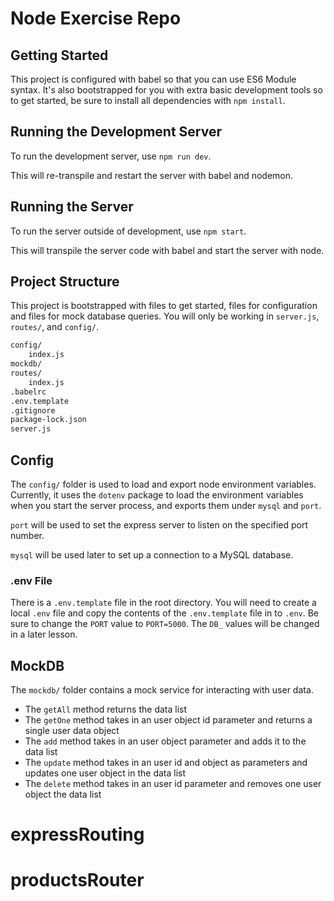 # Node Exercise Repo

## Getting Started

This project is configured with babel so that you can use ES6 Module syntax. It's also bootstrapped for you with extra basic development tools so to get started, be sure to install all dependencies with `npm install`.

## Running the Development Server

To run the development server, use `npm run dev`.

This will re-transpile and restart the server with babel and nodemon.

## Running the Server

To run the server outside of development, use `npm start`.

This will transpile the server code with babel and start the server with node.

## Project Structure

This project is bootstrapped with files to get started, files for configuration and files for mock database queries. You will only be working in `server.js`, `routes/`, and `config/`.

```txt
config/
    index.js
mockdb/
routes/
    index.js
.babelrc
.env.template
.gitignore
package-lock.json
server.js
```

## Config

The `config/` folder is used to load and export node environment variables. Currently, it uses the `dotenv` package to load the environment variables when you start the server process, and exports them under `mysql` and `port`.

`port` will be used to set the express server to listen on the specified port number.

`mysql` will be used later to set up a connection to a MySQL database.

### .env File

There is a `.env.template` file in the root directory. You will need to create a local `.env` file and copy the contents of the `.env.template` file in to `.env`. Be sure to change the `PORT` value to `PORT=5000`. The `DB_` values will be changed in a later lesson.

## MockDB

The `mockdb/` folder contains a mock service for interacting with user data.

- The `getAll` method returns the data list
- The `getOne` method takes in an user object id parameter and returns a single user data object
- The `add` method takes in an user object parameter and adds it to the data list
- The `update` method takes in an user id and object as parameters and updates one user object in the data list
- The `delete` method takes in an user id parameter and removes one user object the data list
# expressRouting
# productsRouter
